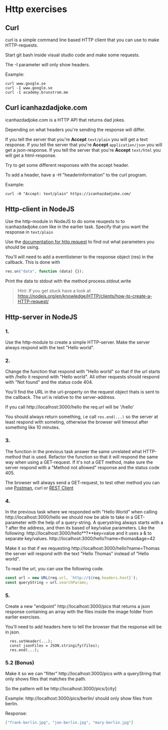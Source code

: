 # Http exercises

## Curl

curl is a simple command line based HTTP client that you can use to make HTTP-requests.

Start git bash inside visual studio code and make some requests.

The -I parameter will only show headers.

Example:

```
curl www.google.se
curl -I www.google.se
curl -I academy.brunstrom.me
```

## Curl icanhazdadjoke.com

icanhazdadjoke.com is a HTTP API that returns dad jokes.

Depending on what headers you're sending the response will differ.

If you tell the server that you're **Accept** `text/plain` you will get a text response.
If you tell the server that you're **Accept** `application/json` you will get a json-response.
If you tell the server that you're **Accept** `text/html` you will get a html-response.

Try to get some different responses with the accept header.

To add a header, have a -H "headerinformation" to the curl program.

Example:

```http
curl -H "Accept: text/plain" https://icanhazdadjoke.com/
```

## Http-client in NodeJS

Use the http-module in NodeJS to do some reuqests to to icanhazdadjoke.com like in the earlier task. Specify that you want the response in `text/plain`

Use the [documentation for http.request](https://nodejs.org/dist/latest-v14.x/docs/api/http.html#http_http_request_options_callback) to find out what parameters you should be using.

You'll will need to add a eventlistener to the response object (res) in the callback. This is done with

```javascript
res.on("data", function (data) {});
```

Print the data to stdout with the method process.stdout.write

> Hint: If you get stuck have a look at https://nodejs.org/en/knowledge/HTTP/clients/how-to-create-a-HTTP-request/

## Http-server in NodeJS

### 1.

Use the http-module to create a simple HTTP-server. Make the server always respond with the text "Hello world".

### 2.

Change the function that respond with "Hello world" so that if the url starts with /hello it respond with "Hello world". All other requests should respond with "Not found" and the status code 404.

You'll find the URL in the url-property on the request object thats is sent to the callback. The url is relative to the server-address.

If you call http://localhost:3000/hello the req.url will be '/hello'

You should always return something, i.e call `res.end(...)` so the server at least respond with someting, otherwise the browser will timeout after something like 10 minutes.

### 3.

The function in the previous task answer the same unrelated what HTTP-method that is used. Refactor the function so that it will respond the same way when using a GET-request. If it's not a GET method, make sure the server respond with a "Method not allowed" response and the status code 405.

The browser will always send a GET-request, to test other method you can use [Postman](https://www.postman.com/downloads/), curl or [REST Client](https://marketplace.visualstudio.com/items?itemName=humao.rest-client)

### 4.

In the previous task where we responded with "Hello World" when calling http://localhost:3000/hello we should now be able to take in a GET-parameter with the help of a query-string. A querystring always starts with a ? after the address, and then its based of key/value parameters. Like the following: http://localhost:3000/hello**?**key=value and it uses a & to separate key/values. http://localhost:3000/hello?name=thomas&age=42

Make it so that if we requesting http://localhost:3000/hello?name=Thomas the server will respond with the text "Hello Thomas" instead of "Hello world".

To read the url, you can use the following code.

```javascript
const url = new URL(req.url, `http://${req.headers.host}`);
const queryString = url.searchParams;
```

### 5.

Create a new "endpoint" http://localhost:3000/pics that returns a json response containing an array with the files inside the image folder from earlier exercises.

You'll need to add headers here to tell the browser that the response will be in json.

```
  res.setHeader(...);
  const jsonFiles = JSON.stringify(files);
  res.end(...);
```

### 5.2 (Bonus)

Make it so we can "filter" http://localhost:3000/pics with a queryString that only shows files that matches the path.

So the pattern will be http://localhost:3000/pics/[city]

Example: http://localhost:3000/pics/berlin/ should only show files from berlin.

Response:

```json
["frank-berlin.jpg", "joe-berlin.jpg", "mary-berlin.jpg"]
```
